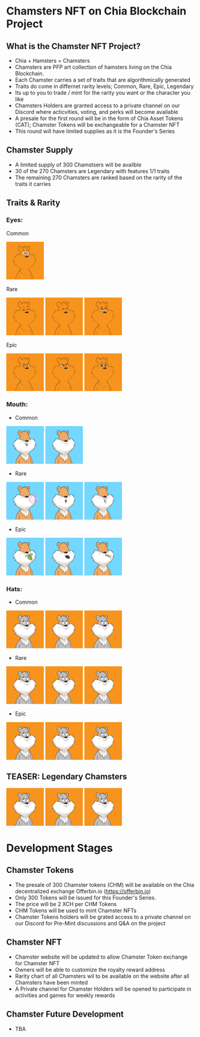 # **Chamsters NFT on Chia Blockchain Project**
## **What is the Chamster NFT Project?**
- Chia + Hamsters = Chamsters
- Chamsters are PFP art collection of hamsters living on the Chia Blockchain.
- Each Chamster carries a set of traits that are algorithmically generated 
- Traits do come in differnet rarity levels; Common, Rare, Epic, Legendary
- Its up to you to trade / mint for the rarity you want or the character you like
- Chamsters Holders are granted access to a private channel on our Discord where acticvities, voting, and perks will become available    
- A presale for the first round will be in the form of Chia Asset Tokens (CAT); Chamster Tokens will be exchangeable for a Chamster NFT 
- This round will have limited supplies as it is the Founder's Series 

## **Chamster Supply** 
- A limited supply of 300 Chamstsers will be availble 
- 30 of the 270 Chamsters are Legendary with features 1/1 traits
- The remaining 270 Chamsters are ranked based on the rarity of the traits it carries      

## **Traits & Rarity**

### Eyes:
Common

<img src="Assets/eyes_common_standard.png" alt="Base" style="height: 100px; width:100px;"/>

Rare

<img src="Assets/eyes_rare_shut.png" alt="Base" style="height: 100px; width:100px;"/>
<img src="Assets/eyes_rare_happy.png" alt="Base" style="height: 100px; width:100px;"/>
<img src="Assets/eyes_rare_lazy.png" alt="Base" style="height: 100px; width:100px;"/>

Epic

<img src="Assets/eyes_epic_no_fear.png" alt="Base" style="height: 100px; width:100px;"/>
<img src="Assets/eyes_epic_angry.png" alt="Base" style="height: 100px; width:100px;"/>
<img src="Assets/eyes_epic_girl.png" alt="Base" style="height: 100px; width:100px;"/>

### Mouth:
- Common

<img src="Assets/mouth_common_standard.png" alt="Base" style="height: 100px; width:100px;"/>
<img src="Assets/mouth_common_standard_1.png" alt="Base" style="height: 100px; width:100px;"/>

- Rare

<img src="Assets/mouth_rare_bubble_gum.png" alt="Base" style="height: 100px; width:100px;"/>
<img src="Assets/mouth_rare_oh.png" alt="Base" style="height: 100px; width:100px;"/>
<img src="Assets/mouth_rare_cheese.png" alt="Base" style="height: 100px; width:100px;"/>

- Epic

<img src="Assets/mouth_epic_leaf.png" alt="Base" style="height: 100px; width:100px;"/>
<img src="Assets/mouth_epic_chia.png" alt="Base" style="height: 100px; width:100px;"/>
<img src="Assets/mouth_epic_carrot.png" alt="Base" style="height: 100px; width:100px;"/>

### Hats:
- Common

<img src="Assets/Base_1.png" alt="Base" style="height: 100px; width:100px;"/>
<img src="Assets/Base_1.png" alt="Base" style="height: 100px; width:100px;"/>
<img src="Assets/Base_1.png" alt="Base" style="height: 100px; width:100px;"/>

- Rare

<img src="Assets/Base_1.png" alt="Base" style="height: 100px; width:100px;"/>
<img src="Assets/Base_1.png" alt="Base" style="height: 100px; width:100px;"/>
<img src="Assets/Base_1.png" alt="Base" style="height: 100px; width:100px;"/>

- Epic

<img src="Assets/Base_1.png" alt="Base" style="height: 100px; width:100px;"/>
<img src="Assets/Base_1.png" alt="Base" style="height: 100px; width:100px;"/>
<img src="Assets/Base_1.png" alt="Base" style="height: 100px; width:100px;"/>


## **TEASER: Legendary Chamsters**

<img src="Assets/Base_1.png" alt="Base" style="height: 100px; width:100px;"/>
<img src="Assets/Base_1.png" alt="Base" style="height: 100px; width:100px;"/>
<img src="Assets/Base_1.png" alt="Base" style="height: 100px; width:100px;"/>

# **Development Stages**

## **Chamster Tokens**
- The presale of 300 Chamster tokens (CHM) will be available on the Chia decentralized exchange Offerbin.io (https://offerbin.io)
- Only 300 Tokens will be issued for this Founder's Series.
- The price will be 2 XCH per CHM Tokens
- CHM Tokens will be used to mint Chamster NFTs
- Chamster Tokens holders will be grated access to a private channel on our Discord for Pre-Mint discussions and Q&A on the project

## **Chamster NFT**
- Chamster website will be updated to allow Chamster Token exchange for Chamster NFT
- Owners will be able to customize the royalty reward address  
- Rarity chart of all Chamsters wil to be available on the website after all Chamsters have been minted  
- A Private channel for Chamster Holders will be opened to participate in activities and games for weekly rewards 

## **Chamster Future Development**
- TBA
